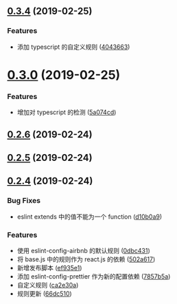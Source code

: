 ## [0.3.4](https://github.com/bigbigbo/eslint-config-bigbigbo/compare/v0.3.0...v0.3.4) (2019-02-25)


### Features

* 添加 typescript 的自定义规则 ([4043663](https://github.com/bigbigbo/eslint-config-bigbigbo/commit/4043663))



# [0.3.0](https://github.com/bigbigbo/eslint-config-bigbigbo/compare/v0.2.6...v0.3.0) (2019-02-25)


### Features

* 增加对 typescript 的检测 ([5a074cd](https://github.com/bigbigbo/eslint-config-bigbigbo/commit/5a074cd))



## [0.2.6](https://github.com/bigbigbo/eslint-config-bigbigbo/compare/v0.2.5...v0.2.6) (2019-02-24)



## [0.2.5](https://github.com/bigbigbo/eslint-config-bigbigbo/compare/v0.2.4...v0.2.5) (2019-02-24)



## [0.2.4](https://github.com/bigbigbo/eslint-config-bigbigbo/compare/0dbc431...v0.2.4) (2019-02-24)


### Bug Fixes

* eslint extends 中的值不能为一个 function ([d10b0a9](https://github.com/bigbigbo/eslint-config-bigbigbo/commit/d10b0a9))


### Features

* 使用 eslint-config-airbnb 的默认规则 ([0dbc431](https://github.com/bigbigbo/eslint-config-bigbigbo/commit/0dbc431))
* 将 base.js 中的规则作为 react.js 的依赖 ([502a617](https://github.com/bigbigbo/eslint-config-bigbigbo/commit/502a617))
* 新增发布脚本 ([ef935e1](https://github.com/bigbigbo/eslint-config-bigbigbo/commit/ef935e1))
* 添加 eslint-config-prettier 作为新的配置依赖 ([7857b5a](https://github.com/bigbigbo/eslint-config-bigbigbo/commit/7857b5a))
* 自定义规则 ([ca2e30a](https://github.com/bigbigbo/eslint-config-bigbigbo/commit/ca2e30a))
* 规则更新 ([66dc510](https://github.com/bigbigbo/eslint-config-bigbigbo/commit/66dc510))



